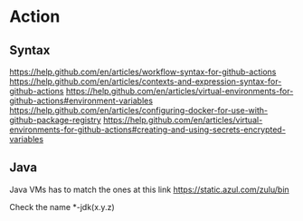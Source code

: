 # Action 

## Syntax

https://help.github.com/en/articles/workflow-syntax-for-github-actions
https://help.github.com/en/articles/contexts-and-expression-syntax-for-github-actions
https://help.github.com/en/articles/virtual-environments-for-github-actions#environment-variables
https://help.github.com/en/articles/configuring-docker-for-use-with-github-package-registry
https://help.github.com/en/articles/virtual-environments-for-github-actions#creating-and-using-secrets-encrypted-variables

## Java 

Java VMs has to match the ones at this link https://static.azul.com/zulu/bin 

Check the name *-jdk(x.y.z)
